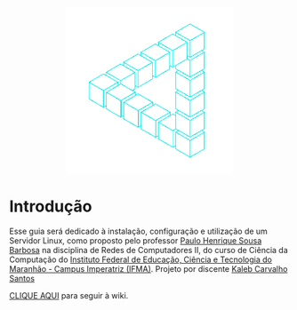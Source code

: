 <p align="center">
  <img width="300" height="300" src="https://github.com/kalebC/Servidor-Linux/blob/main/images/triangle.gif">
</p>

# Introdução
Esse guia será dedicado à instalação, configuração e utilização de um Servidor Linux, como proposto pelo professor [Paulo Henrique Sousa Barbosa](https://github.com/agenteph) na disciplina de Redes de Computadores II, do curso de Ciência da Computação do [Instituto Federal de Educação, Ciência e Tecnologia do Maranhão - Campus Imperatriz (IFMA)](https://imperatriz.ifma.edu.br/). Projeto por discente [Kaleb Carvalho Santos]()

[CLIQUE AQUI](https://github.com/kalebC/Servidor-Linux/wiki) para seguir à wiki.
